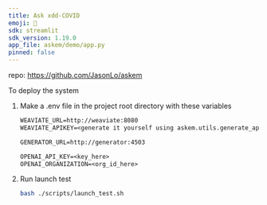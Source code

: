 ```yaml
---
title: Ask xdd-COVID
emoji: 📑
sdk: streamlit
sdk_version: 1.19.0
app_file: askem/demo/app.py
pinned: false
---
```


repo: <https://github.com/JasonLo/askem>

To deploy the system

1. Make a .env file in the project root directory with these variables

    ```txt
    WEAVIATE_URL=http://weaviate:8080
    WEAVIATE_APIKEY=<generate it yourself using askem.utils.generate_api_key>

    GENERATOR_URL=http://generator:4503

    OPENAI_API_KEY=<key_here>
    OPENAI_ORGANIZATION=<org_id_here>

    ```

1. Run launch test

    ```sh
    bash ./scripts/launch_test.sh
    ```
